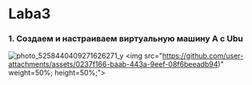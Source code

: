# Laba3
### 1. Создаем и настраиваем виртуальную машину А с Ubu
![photo_5258440409271626271_y](https://github.com/user-attachments/assets/0237f166-baab-443a-9eef-08f6beeadb94)
<img src="https://github.com/user-attachments/assets/0237f166-baab-443a-9eef-08f6beeadb94)" weight=50%; height=50%;">
